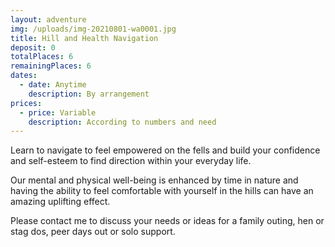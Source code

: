 ```yaml
---
layout: adventure
img: /uploads/img-20210801-wa0001.jpg
title: Hill and Health Navigation
deposit: 0
totalPlaces: 6
remainingPlaces: 6
dates:
  - date: Anytime
    description: By arrangement
prices:
  - price: Variable
    description: According to numbers and need
---
```

Learn to navigate to feel empowered on the fells and build your confidence and self-esteem to find direction within your everyday life.

Our mental and physical well-being is enhanced by time in nature and having the ability to feel comfortable with yourself in the hills can have an amazing uplifting effect.

Please contact me to discuss your needs or ideas for a family outing, hen or stag dos, peer days out or solo support.